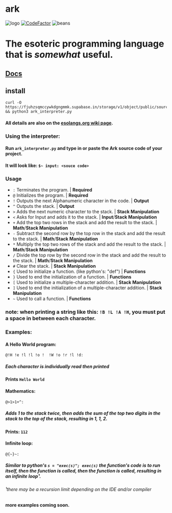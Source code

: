 #  ark
![logo](https://esolangs.org/w/images/c/c9/Ark_logo.png)
[![CodeFactor](https://www.codefactor.io/repository/github/spargle/ark/badge)](https://www.codefactor.io/repository/github/spargle/ark)
![beans](https://img.shields.io/badge/beans-yes-tomato)
# The esoteric programming language that is *somewhat* useful.
## [Docs](https://github.com/spargle/ark/blob/main/.github/docs.md)
## install
```
curl -O https://fjuhzsqmccywkdgngmmk.supabase.in/storage/v1/object/public/source/ark_interpreter.py && python3 ark_interpreter.py
```
#### All details are also on the [esolangs.org wiki page](https://esolangs.org/wiki/ark).
### Using the interpreter:
#### Run `ark_interpreter.py` and type in or paste the Ark source code of your project.
#### It will look like: `$~ input: <souce code>`
### Usage
- `:` Terminates the program. | **Required**
- `@` Initializes the program. | **Required**
- `!`  Outputs the next Alphanumeric character in the code. | **Output**
- `^`  Outputs the stack. | **Output**
- `>`  Adds the next numeric character to the stack. | **Stack Manipulation**
- `<`  Asks for Input and adds it to the stack. | **Input**/**Stack Manipulation**
- `+`  Add the top two rows in the stack and add the result to the stack. | **Math**/**Stack Manipulation**
- `-`  Subtract the second row by the top row in the stack and add the result to the stack. | **Math**/**Stack Manipulation**
- `*`  Multiply the top two rows of the stack and add the result to the stack. | **Math**/**Stack Manipulation**
- `/`  Divide the top row by the second row in the stack and add the result to the stack. | **Math**/**Stack Manipulation**
- `#`  Clear the stack. | **Stack Manipulation**
- `{` Used to initialize a function. (like python's: "def") | **Functions**
- `}` Used to end the initialization of a function. | **Functions** 
- `[` Used to initialize a multiple-character addition. | **Stack Manipulation**
- `]` Used to end the initialization of a multiple-character addition. | **Stack Manipulation**
- `~` Used to call a function. | **Functions**
### note: when printing a string like this: `!B !L !A !H`, you must put a space in between each character.
### Examples:
#### A Hello World program:
`@!H !e !l !l !o !  !W !o !r !l !d:`
##### Each character is individually read then printed
#### Prints `Hello World`
#### Mathematics:
`@>1>1+^:`
##### Adds 1 to the stack twice, then adds the sum of the top two digits in the stack to the top of the stack, resulting in 1, 1, 2.
#### Prints: `112`
#### Infinite loop:
`@{~}~:`
##### Similar to python's `s = "exec(s)"; exec(s)` the function's code is to run itself, then the function is called, then the function is called, resulting in an infinite loop¹.
###### ¹there may be a recursion limit depending on the IDE and/or compiler
#### more examples coming soon.

